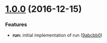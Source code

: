 <a name="1.0.0"></a>
# [1.0.0](https://github.com/motorcyclejs/run/compare/9abcbb0...v1.0.0) (2016-12-15)


### Features

* **run:** initial implementation of run ([9abcbb0](https://github.com/motorcyclejs/run/commit/9abcbb0))



